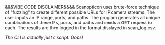 &&&VIBE CODE DISCLAIMER&&&& Scanopticon uses brute-force technique of "fuzzing" to create different possible URLs for IP camera streams. The user inputs an IP range, ports, and paths. The program generates all unique combinations of these IPs, ports, and paths and sends a GET request to each. The results are then logged in the format displayed in scan_log.csv.

*The CLI is actually just a script. Oops!*
